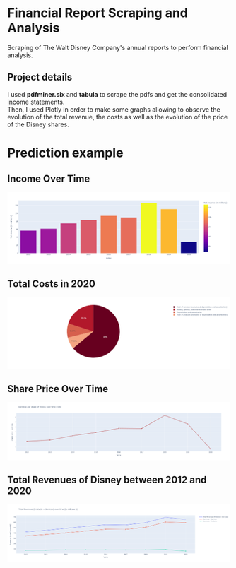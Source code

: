# Financial Report Scraping and Analysis
Scraping of The Walt Disney Company's annual reports to perform financial analysis.

## Project details
I used <b> pdfminer.six </b> and <b>tabula</b> to scrape the pdfs and get the consolidated income statements.<br>
Then, I used Plotly in order to make some graphs allowing to observe the evolution of the total revenue, the costs as well as the evolution of the price of the Disney shares.

# Prediction example

## Income Over Time
![](result_report/net_income.png)

## Total Costs in 2020
![](result_report/total_costs.png)

## Share Price Over Time
![](result_report/share_over_time.png)

## Total Revenues of Disney between 2012 and 2020
![](result_report/total_revenues.png)

